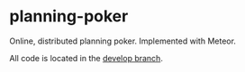 planning-poker
==============

Online, distributed planning poker. Implemented with Meteor. 

All code is located in the [develop branch](https://github.com/ericeijkelenboom/planning-poker/tree/develop).
